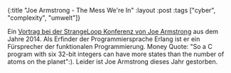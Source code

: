 {:title "Joe Armstrong - The Mess We're In"
 :layout :post
 :tags  ["cyber", "complexity", "umwelt"]}

Ein [Vortrag bei der StrangeLoop Konferenz von Joe Armstrong](https://www.youtube.com/watch?v=lKXe3HUG2l4) aus dem Jahre 2014. Als Erfinder der Programmiersprache Erlang ist er ein Fürsprecher der funktionalen Programmierung. Money Quote: "So a C program with six 32-bit integers can have more states than the number of atoms on the planet":). Leider ist Joe Armstrong dieses Jahr gestorben.
